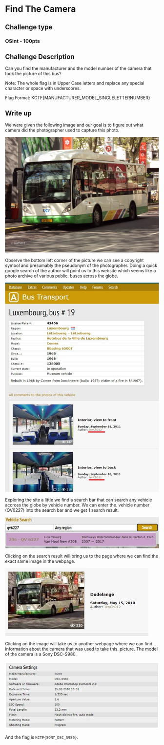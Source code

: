 # Find The Camera

## Challenge type

### OSint - 100pts

## Challenge Description

Can you find the manufacturer and the model number of the camera that took the picture of this bus?

Note: The whole flag is in Upper Case letters and replace any special character or space with underscores.

Flag Format: KCTF{MANUFACTURER_MODEL_SINGLELETTERNUMBER}

## Write up

We were given the following image and our goal is to figure out what camera did the photographer used to capture this photo.

![image of bus for CTF challenge](res/Bus.png)

Observe the bottom left corner of the picture we can see a copyright symbol and presumably the pseudonym of the photographer.
Doing a quick google search of the author will point us to this website which seems like a photo archive of various public.
buses across the globe.

![image of website of public bus images ](res/website.jpg)

Exploring the site a little we find a search bar that can search any vehicle accross the globe by vehicle number. We can enter the.
vehicle number (QV6227) into the search bar and we get 1 search result.

![search result of vehicle number](res/search_result.jpg)

Clicking on the search result will bring us to the page where we can find the exact same image in the webpage.

![image of same bus](res/bus2.jpg)

Clicking on the image will take us to another webpage where we can find information about the camera that was used to take this.
picture. The model of the camera is a Sony DSC-S980.

![image of camera info](res/camera_info.jpg)

And the flag is `KCTF{SONY_DSC_S980}`.
